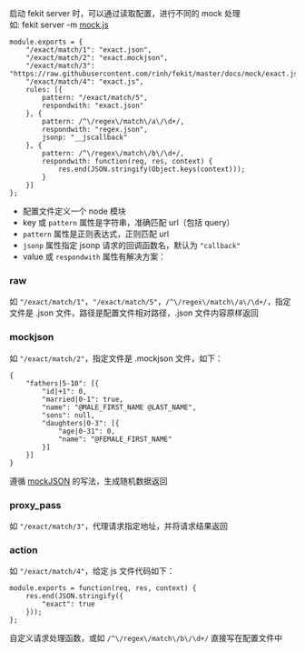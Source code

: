 启动 fekit server 时，可以通过读取配置，进行不同的 mock 处理    
如: fekit server -m [mock.js](https://raw.githubusercontent.com/rinh/fekit/master/docs/mock/sample.js)

    module.exports = {
        "/exact/match/1": "exact.json",
        "/exact/match/2": "exact.mockjson",
        "/exact/match/3": "https://raw.githubusercontent.com/rinh/fekit/master/docs/mock/exact.json",
        "/exact/match/4": "exact.js",
        rules: [{
            pattern: "/exact/match/5",
            respondwith: "exact.json"
        }, {
            pattern: /^\/regex\/match\/a\/\d+/,
            respondwith: "regex.json",
            jsonp: "__jscallback"
        }, {
            pattern: /^\/regex\/match\/b\/\d+/,
            respondwith: function(req, res, context) {
                res.end(JSON.stringify(Object.keys(context)));
            }
        }]
    };

* 配置文件定义一个 node 模块
* key 或 `pattern` 属性是字符串，准确匹配 url（包括 query）
* `pattern` 属性是正则表达式，正则匹配 url
* `jsonp` 属性指定 jsonp 请求的回调函数名，默认为 `"callback"`
* value 或 `respondwith` 属性有解决方案：


### raw
如 `"/exact/match/1"`，`"/exact/match/5"`，`/^\/regex\/match\/a\/\d+/`，指定文件是 .json 文件，路径是配置文件相对路径，.json 文件内容原样返回


### mockjson
如 `"/exact/match/2"`，指定文件是 .mockjson 文件，如下：

    {
        "fathers|5-10": [{
            "id|+1": 0,
            "married|0-1": true,
            "name": "@MALE_FIRST_NAME @LAST_NAME",
            "sons": null,
            "daughters|0-3": [{
                "age|0-31": 0,
                "name": "@FEMALE_FIRST_NAME"
            }]
        }]
    }

遵循 [mockJSON](http://experiments.mennovanslooten.nl/2010/mockjson/) 的写法，生成随机数据返回


### proxy_pass
如 `"/exact/match/3"`，代理请求指定地址，并将请求结果返回

### action
如 `"/exact/match/4"`，给定 js 文件代码如下：

    module.exports = function(req, res, context) {
        res.end(JSON.stringify({
            "exact": true
        }));
    };

自定义请求处理函数，或如 `/^\/regex\/match\/b\/\d+/` 直接写在配置文件中
